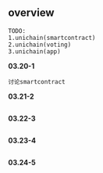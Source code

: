 ## overview
```
TODO:
1.unichain(smartcontract)
2.unichain(voting)
3.unichain(app)
```

**03.20-1**
```
讨论smartcontract
```
**03.21-2**
```

```
**03.22-3**
```

```
**03.23-4**
```

```
**03.24-5**
```

```